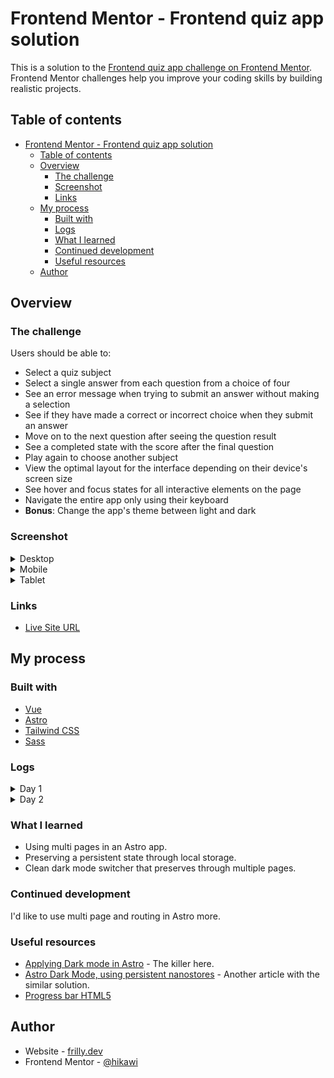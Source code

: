 # Frontend Mentor - Frontend quiz app solution

This is a solution to the [Frontend quiz app challenge on Frontend Mentor](https://www.frontendmentor.io/challenges/frontend-quiz-app-BE7xkzXQnU). Frontend Mentor challenges help you improve your coding skills by building realistic projects.

## Table of contents

- [Frontend Mentor - Frontend quiz app solution](#frontend-mentor---frontend-quiz-app-solution)
  - [Table of contents](#table-of-contents)
  - [Overview](#overview)
    - [The challenge](#the-challenge)
    - [Screenshot](#screenshot)
    - [Links](#links)
  - [My process](#my-process)
    - [Built with](#built-with)
    - [Logs](#logs)
    - [What I learned](#what-i-learned)
    - [Continued development](#continued-development)
    - [Useful resources](#useful-resources)
  - [Author](#author)

## Overview

### The challenge

Users should be able to:

- Select a quiz subject
- Select a single answer from each question from a choice of four
- See an error message when trying to submit an answer without making a selection
- See if they have made a correct or incorrect choice when they submit an answer
- Move on to the next question after seeing the question result
- See a completed state with the score after the final question
- Play again to choose another subject
- View the optimal layout for the interface depending on their device's screen size
- See hover and focus states for all interactive elements on the page
- Navigate the entire app only using their keyboard
- **Bonus**: Change the app's theme between light and dark

### Screenshot

<details>

<summary>Desktop</summary>

![Desktop](./desktop-choice.jpeg)
![Desktop](./home-desktop.jpeg)

</details>

<details>

<summary>Mobile</summary>

![Mobile](./result-mobile.jpeg)
![Mobile](./home-mobile.jpeg)

</details>

<details>

<summary>Tablet</summary>

![Tablet](./home-tablet.jpeg)
![Tablet](./result-tablet.jpeg)

</details>

### Links

- [Live Site URL](https://frontend-quiz-app.frilly.dev/)

## My process

### Built with

- [Vue](https://vuejs.org/)
- [Astro](https://astro.build/)
- [Tailwind CSS](https://tailwindcss.com/)
- [Sass](https://sass-lang.com/)

### Logs

<details>
<summary>Day 1</summary>

There's a bonus challenge this time, which is the dark mode - light mode switcher. This time I'd like to try making a multi-page application, instead of reusing the same page and swapping out elements depending on state. I also want to practice this kinda of app with Vue. The first roadblock that has been struggling me is that the "theme state" does not persist through pages. I've tried Vue's reactivity stores, and Astro's nanostores, none of which worked, or I'm just not using them correctly.

Taking a break, and learning that there's a package called `@nanostores/persistent` that can persist the store's state to local storage. Tried implementing and it just doesn't seem to work at all and I'm losing my mind. What is wrong with me? All I want is a server-rendered page, but the HTML tag has the `dark` class when the theme is set to dark, that's it. It sometimes works but there's a flash of the wrong theme before it gets the right one.

A long time has passed again, and it seems like `@nanostores/persistent` really does persist through pages, but there's some problem with the way I'm using it that it causes not just a flash of the wrong theme, but a hydration mismatch between server and client also. Turns out, the solution is just using an inline-script straight in Astro, that forces the theme to be set correctly before the DOM is even started to be rendered. Below is a snippet of code that should be put in a `<head>` component to make it work. That's it. That's really it. **Of course**, if the user is malicious and tries changing the theme in local storage, make sure to check that before doing anything. I'm thanking everything that it's over!!

```html
<!-- Courtesy of Kevin Zuniga Cuellar -->
<script is:inline>
  const theme = (() => {
    if (localStorage.getItem("theme")) return localStorage.getItem("theme");
    return window.matchMedia("(prefers-color-scheme: dark)").matches
      ? "dark"
      : "light";
  })();

  document.documentElement.classList.toggle("dark", theme === "dark");
  window.localStorage.setItem("theme", theme);
</script>
```

Next roadblock is the fact that even though nanostores does persist some data through pages, there's a hydration mismatch on any component that uses nanostores. Why is there a problem with literally every single thing I want to use? I tried Vue's pinia, but that does not persist through page changes. The issue with `@nanostores/persistance` is that hydration mismatch is technically a bug, but it's not on the library. It's the way the server's data does not match up with the client's `localStorage`, so there is always a mismatch. I'm checking more to see if Pinia can be used, or is there a way to let nanostores hydrate correctly,... tomorrow.

</details>

<details>
<summary>Day 2</summary>

Apparently, you can just watch the pinia state, and make it so it auto saves to local storage whenever pinia is "disabled" to preserve the state. Sadly, this doesn't work, as Astro is a lot different from something tailored for Vue apps like Nuxt, and when Astro tries to prerender, it hits `window` and crashes instead.

The idea seems a bit inefficient. But when using `@nanostores/persistent`, we need to delay the `localStorage` check until the client-side is ready. We need to refrain from reading the store variable until it is mounted.

Vue:

```js
// SCript-setup Vue
const store = useStore($store);
const ready = ref(false);
onMounted(() => (ready = true));

// In template, only access store if ready is true
```

React:

```js
const [ready, setReady] = useState(false);
const store = useStore($store);

useEffect(() => {
  setReady(true);
}, []);

// In template, only access store if ready is true
```

After this, I worked on making the page layout for a question, given a list of questions. If I can do this for one, the project's done. The last part of using quiz screens and handling scores wasn't too difficult, and was very smooth sailing once props are properly (no pun intended) passed down.

</details>

### What I learned

- Using multi pages in an Astro app.
- Preserving a persistent state through local storage.
- Clean dark mode switcher that preserves through multiple pages.

### Continued development

I'd like to use multi page and routing in Astro more.

### Useful resources

- [Applying Dark mode in Astro](https://www.kevinzunigacuellar.com/blog/dark-mode-in-astro/) - The killer here.
- [Astro Dark Mode, using persistent nanostores](https://bepyan.me/en/post/astro-darkmode/) - Another article with the similar solution.
- [Progress bar HTML5](https://css-tricks.com/html5-progress-element/)

## Author

- Website - [frilly.dev](https://www.frilly.dev)
- Frontend Mentor - [@hikawi](https://www.frontendmentor.io/profile/hikawi)
